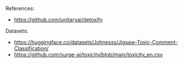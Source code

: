 References:
* https://github.com/unitaryai/detoxify

Datasets: 

* https://huggingface.co/datasets/Johnesss/Jigsaw-Toxic-Comment-Classification/
* https://github.com/surge-ai/toxicity/blob/main/toxicity_en.csv

